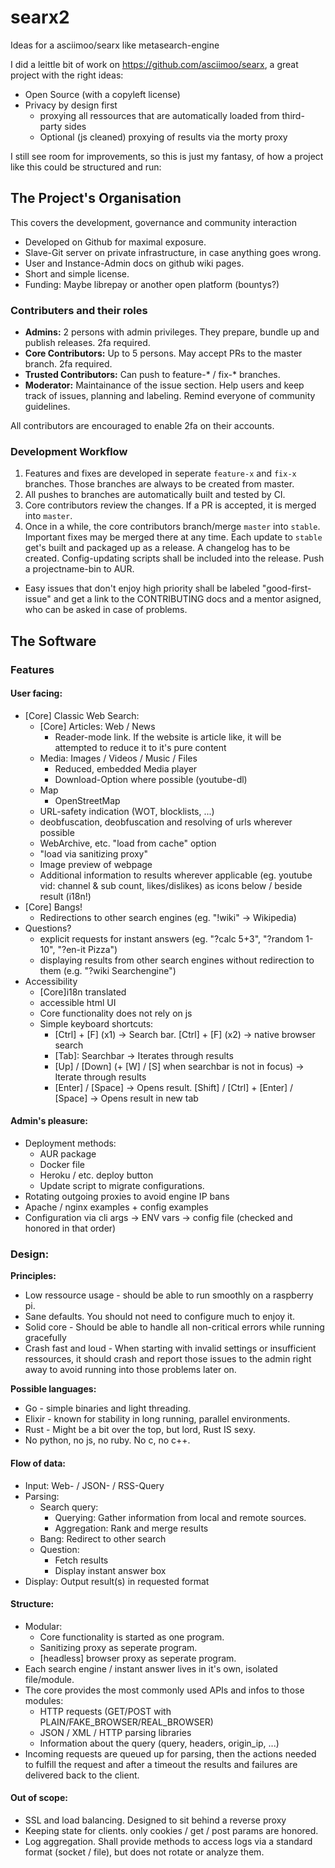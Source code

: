 # searx2

Ideas for a asciimoo/searx like metasearch-engine

I did a leittle bit of work on https://github.com/asciimoo/searx, a great project with the right ideas:
- Open Source (with a copyleft license)
- Privacy by design first
  - proxying all ressources that are automatically loaded from third-party sides
  - Optional (js cleaned) proxying of results via the morty proxy


I still see room for improvements, so this is just my fantasy, of how a project like this could be structured and run:


## The Project's Organisation
This covers the development, governance and community interaction

- Developed on Github for maximal exposure.
- Slave-Git server on private infrastructure, in case anything goes wrong.
- User and Instance-Admin docs on github wiki pages.
- Short and simple license.
- Funding: Maybe librepay or another open platform (bountys?)

### Contributers and their roles

- **Admins:** 2 persons with admin privileges. They prepare, bundle up and publish releases. 2fa required.
- **Core Contributors:** Up to 5 persons. May accept PRs to the master branch. 2fa required.
- **Trusted Contributors:** Can push to feature-* / fix-* branches.
- **Moderator:** Maintainance of the issue section. Help users and keep track of issues, planning and labeling. Remind everyone of community guidelines.

All contributors are encouraged to enable 2fa on their accounts.


### Development Workflow

1) Features and fixes are developed in seperate `feature-x` and `fix-x` branches. Those branches are always to be created from master.
2) All pushes to branches are automatically built and tested by CI.
3) Core contributors review the changes. If a PR is accepted, it is merged into `master`.
4) Once in a while, the core contributors branch/merge `master` into `stable`. Important fixes may be merged there at any time. Each update to `stable` get's built and packaged up as a release. A changelog has to be created. Config-updating scripts shall be included into the release. Push a projectname-bin to AUR.

- Easy issues that don't enjoy high priority shall be labeled "good-first-issue" and get a link to the CONTRIBUTING docs and a mentor asigned, who can be asked in case of problems.


## The Software

### Features

#### User facing:

- [Core] Classic Web Search:
  - [Core] Articles: Web / News
    - Reader-mode link. If the website is article like, it will be attempted to reduce it to it's pure content
  - Media: Images / Videos / Music / Files
    - Reduced, embedded Media player
    - Download-Option where possible (youtube-dl)
  - Map
    - OpenStreetMap
  - URL-safety indication (WOT, blocklists, ...)
  - deobfuscation, deobfuscation and resolving of urls wherever possible
  - WebArchive, etc. "load from cache" option
  - "load via sanitizing proxy"
  - Image preview of webpage
  - Additional information to results wherever applicable (eg. youtube vid: channel & sub count, likes/dislikes) as icons below / beside result (i18n!)
- [Core] Bangs!
  - Redirections to other search engines (eg. "!wiki" -> Wikipedia)
- Questions?
  - explicit requests for instant answers (eg. "?calc 5+3", "?random 1-10", "?en-it Pizza")
  - displaying results from other search engines without redirection to them (e.g. "?wiki Searchengine")
- Accessibility
  - [Core]i18n translated
  - accessible html UI
  - Core functionality does not rely on js
  - Simple keyboard shortcuts:
    - [Ctrl] + [F] (x1) -> Search bar. [Ctrl] + [F] (x2) -> native browser search
    - [Tab]: Searchbar -> Iterates through results
    - [Up] / [Down] (+ [W] / [S] when searchbar is not in focus) -> Iterate through results
    - [Enter] / [Space] -> Opens result. [Shift] / [Ctrl] + [Enter] / [Space] -> Opens result in new tab

#### Admin's pleasure:

- Deployment methods:
  - AUR package
  - Docker file
  - Heroku / etc. deploy button
  - Update script to migrate configurations.
- Rotating outgoing proxies to avoid engine IP bans
- Apache / nginx examples + config examples
- Configuration via cli args -> ENV vars -> config file (checked and honored in that order)


### Design:

**Principles:**
- Low ressource usage - should be able to run smoothly on a raspberry pi.
- Sane defaults. You should not need to configure much to enjoy it.
- Solid core - Should be able to handle all non-critical errors while running gracefully
- Crash fast and loud - When starting with invalid settings or insufficient ressources, it should crash and report those issues to the admin right away to avoid running into those problems later on.


**Possible languages:**
- Go - simple binaries and light threading.
- Elixir - known for stability in long running, parallel environments.
- Rust - Might be a bit over the top, but lord, Rust IS sexy.
- No python, no js, no ruby. No c, no c++.


#### Flow of data:

- Input: Web- / JSON- / RSS-Query
- Parsing:
  - Search query:
    - Querying: Gather information from local and remote sources.
    - Aggregation: Rank and merge results
  - Bang: Redirect to other search
  - Question:
    - Fetch results
    - Display instant answer box
- Display: Output result(s) in requested format


#### Structure:

- Modular:
  - Core functionality is started as one program.
  - Sanitizing proxy as seperate program.
  - [headless] browser proxy as seperate program.
- Each search engine / instant answer lives in it's own, isolated file/module.
- The core provides the most commonly used APIs and infos to those modules:
  - HTTP requests (GET/POST with PLAIN/FAKE_BROWSER/REAL_BROWSER)
  - JSON / XML / HTTP parsing libraries
  - Information about the query (query, headers, origin_ip, ...)
- Incoming requests are queued up for parsing, then the actions needed to fulfill the request and after a timeout the results and failures are delivered back to the client.


#### Out of scope:

- SSL and load balancing. Designed to sit behind a reverse proxy
- Keeping state for clients. only cookies / get / post params are honored.
- Log aggregation. Shall provide methods to access logs via a standard format (socket / file), but does not rotate or analyze them.
  

